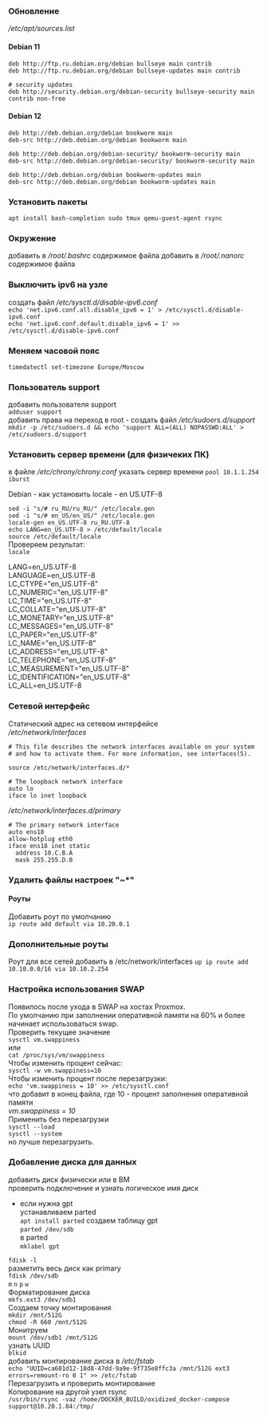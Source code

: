 ### Обновление

_/etc/apt/sources.list_
#### Debian 11
```
deb http://ftp.ru.debian.org/debian bullseye main contrib
deb http://ftp.ru.debian.org/debian bullseye-updates main contrib

# security updates
deb http://security.debian.org/debian-security bullseye-security main contrib non-free
```
#### Debian 12
```
deb http://deb.debian.org/debian bookworm main
deb-src http://deb.debian.org/debian bookworm main

deb http://deb.debian.org/debian-security/ bookworm-security main
deb-src http://deb.debian.org/debian-security/ bookworm-security main

deb http://deb.debian.org/debian bookworm-updates main
deb-src http://deb.debian.org/debian bookworm-updates main
```
### Установить пакеты
```apt install bash-completion sudo tmux qemu-guest-agent rsync```

### Окружение
добавить в _/root/.bashrc_ содержимое файла
добавить в _/root/.nanorc_ содержимое файла

### Выключить ipv6 на узле  
создать файл _/etc/sysctl.d/disable-ipv6.conf_  
```echo 'net.ipv6.conf.all.disable_ipv6 = 1' > /etc/sysctl.d/disable-ipv6.conf```  
```echo 'net.ipv6.conf.default.disable_ipv6 = 1' >> /etc/sysctl.d/disable-ipv6.conf```  
### Меняем часовой пояс  
```timedatectl set-timezone Europe/Moscow```  
### Пользователь support  
добавить пользователя support  
```adduser support```   
добавить права на переход в root - создать файл _/etc/sudoers.d/support_   
```mkdir -p /etc/sudoers.d && echo 'support ALL=(ALL) NOPASSWD:ALL' > /etc/sudoers.d/support```   
### Установить сервер времени (для физичеких ПК)   
в файле _/etc/chrony/chrony.conf_ указать сервер времени
```pool 10.1.1.254 iburst```

Debian - как установить locale - en US.UTF-8

```sed -i "s/# ru_RU/ru_RU/" /etc/locale.gen```  
```sed -i "s/# en_US/en_US/" /etc/locale.gen```  
```locale-gen en_US.UTF-8 ru_RU.UTF-8```  
```echo LANG=en_US.UTF-8 > /etc/default/locale```  
```source /etc/default/locale```  
Проверяем результат:   
```locale```

LANG=en_US.UTF-8  
LANGUAGE=en_US.UTF-8  
LC_CTYPE="en_US.UTF-8"  
LC_NUMERIC="en_US.UTF-8"  
LC_TIME="en_US.UTF-8"  
LC_COLLATE="en_US.UTF-8"  
LC_MONETARY="en_US.UTF-8"  
LC_MESSAGES="en_US.UTF-8"  
LC_PAPER="en_US.UTF-8"  
LC_NAME="en_US.UTF-8"  
LC_ADDRESS="en_US.UTF-8"  
LC_TELEPHONE="en_US.UTF-8"  
LC_MEASUREMENT="en_US.UTF-8"  
LC_IDENTIFICATION="en_US.UTF-8"  
LC_ALL=en_US.UTF-8  

### Сетевой интерфейс   
Статический адрес на сетевом интерфейсе   
_/etc/network/interfaces_   
```
# This file describes the network interfaces available on your system
# and how to activate them. For more information, see interfaces(5).

source /etc/network/interfaces.d/*

# The loopback network interface
auto lo
iface lo inet loopback
```
_/etc/network/interfaces.d/primary_  
```
# The primary network interface
auto ens18
allow-hotplug eth0
iface ens18 inet static
  address 10.C.B.A
  mask 255.255.D.0
```
### Удалить файлы настроек "~*"  
#### Роуты  
Добавить роут по умолчанию  
```ip route add default via 10.20.0.1```
### Дополнительные роуты  
Роут для все  сетей добавить в /etc/network/interfaces
```up ip route add 10.10.0.0/16 via 10.10.2.254```
### Настройка использования SWAP  
Появилось после ухода в SWAP на хостах Proxmox.  
По умолчанию при заполнении оперативной памяти на 60% и более начинает использоваться swap.  
Проверить текущее значение  
```sysctl vm.swappiness```  
или  
```cat /proc/sys/vm/swappiness```  
Чтобы изменить процент сейчас:  
```sysctl -w vm.swappiness=10```  
Чтобы изменить процент после перезагрузки:  
```echo 'vm.swappiness = 10' >> /etc/sysctl.conf```  
что добавит в конец файла, где 10 - процент заполнения оперативной памяти  
_vm.swappiness = 10_  
Применить без перезагрузки  
```sysctl --load```  
```sysctl --system```  
но лучше перезагрузить.  

### Добавление диска для данных  
добавить диск физически или в ВМ  
проверить подключение и узнать логическое имя диск  
- если нужна gpt  
устанавливаем parted   
```apt install parted```
создаем таблицу gpt  
```parted /dev/sdb```  
в parted  
```mklabel gpt```  

```fdisk -l```  
разметить весь диск как primary  
```fdisk /dev/sdb```  
```m``` ```n``` ```p``` ```w```  
Форматирование диска  
```mkfs.ext3 /dev/sdb1```  
Создаем точку монтирования   
```mkdir /mnt/512G```  
```chmod -R 660 /mnt/512G```  
Монитруем   
```mount /dev/sdb1 /mnt/512G```  
узнать UUID  
```blkid```  
добавить монтирование диска в _/etc/fstab_   
```echo "UUID=ca601d12-18d8-47dd-9a9e-9f735e8ffc3a /mnt/512G ext3 errors=remount-ro 0 1" >> /etc/fstab```  
Перезагрузить и проверить монтирование  
Копирование на другой узел rsync   
```/usr/bin/rsync -vaz /home/DOCKER_BUILD/oxidized_docker-compose support@10.20.1.84:/tmp/```  
